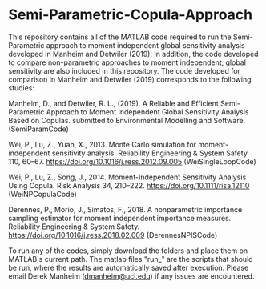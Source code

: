 # Semi-Parametric-Copula-Approach
This repository contains all of the MATLAB code required to run the Semi-Parametric approach to moment independent 
global sensitivity analysis developed in Manheim and Detwiler (2019). In addition, the code developed to compare non-parametric
approaches to moment independent, global sensitivity are also included in this repository. The code developed for comparison in Manheim and Detwiler (2019) corresponds to the following studies:

Manheim, D., and Detwiler, R. L., (2019). A Reliable and Efficient Semi-Parametric Approach to Moment Independent Global Sensitivity Analysis Based on Copulas. submitted to Environmental Modelling and Software. (SemiParamCode)

Wei, P., Lu, Z., Yuan, X., 2013. Monte Carlo simulation for moment-independent sensitivity analysis. Reliability Engineering & System Safety 110, 60–67. https://doi.org/10.1016/j.ress.2012.09.005 (WeiSingleLoopCode)

Wei, P., Lu, Z., Song, J., 2014. Moment-Independent Sensitivity Analysis Using Copula. Risk Analysis 34, 210–222. https://doi.org/10.1111/risa.12110 (WeiNPCopulaCode)

Derennes, P., Morio, J., Simatos, F., 2018. A nonparametric importance sampling estimator for moment independent importance measures. Reliability Engineering & System Safety. https://doi.org/10.1016/j.ress.2018.02.009 (DerennesNPISCode)

To run any of the codes, simply download the folders and place them on MATLAB's current path. The matlab files "run_" are the scripts that should be run, where the results are automatically saved after execution. Please email Derek Manheim (dmanheim@uci.edu) if any issues are encountered. 
